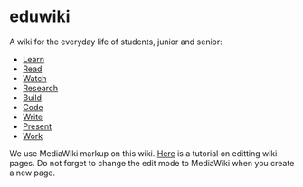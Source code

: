 eduwiki
=======

A wiki for the everyday life of students, junior and senior:

* [Learn](https://github.com/wikihub/eduwiki/wiki/Learn)
* [Read](https://github.com/wikihub/eduwiki/wiki/Read)
* [Watch](https://github.com/wikihub/eduwiki/wiki/Watch)
* [Research](https://github.com/wikihub/eduwiki/wiki/Research)
* [Build](https://github.com/wikihub/eduwiki/wiki/Build)
* [Code](https://github.com/wikihub/eduwiki/wiki/Code)
* [Write](https://github.com/wikihub/eduwiki/wiki/Write)
* [Present](https://github.com/wikihub/eduwiki/wiki/Present)
* [Work](https://github.com/wikihub/eduwiki/wiki/Work)

We use MediaWiki markup on this wiki. [Here](http://en.wikipedia.org/wiki/Wikipedia:Tutorial) is a tutorial 
on editting wiki pages. Do not forget to change the edit mode to MediaWiki when you create a new page.
